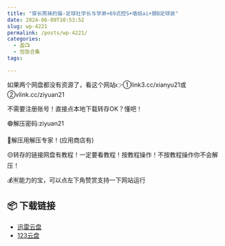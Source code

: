 ```yaml
---
title: "穿长筒袜的猫-足球社学长与学弟+69式控S+墙纸ai+捆B足球装"
date: 2024-06-09T10:53:52
slug: wp-4221
permalink: /posts/wp-4221/
categories:
  - 盖📺
  - 恰饭合集
tags:

---
```


如果两个网盘都没有资源了，看这个网站👉①link3.cc/xianyu21或②vlink.cc/ziyuan21

不需要注册账号！直接点本地下载转存OK？懂吧！

🟢解压密码:ziyuan21

🔵解压用解压专家！(应用商店有)

🟡转存的链接网盘有教程！一定要看教程！按教程操作！不按教程操作你不会解压！

💰🈶能力的宝，可以点左下角赞赏支持一下网站运行

## 📦 下载链接
- [迅雷云盘](https://blziyuan21.com/pay-download/4221?key=abfc76f731&down_id=0)
- [123云盘](https://blziyuan21.com/pay-download/4221?key=abfc76f731&down_id=1)

